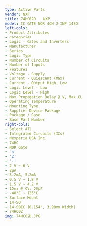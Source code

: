 ```yaml
---
type: Active Parts
vendor: NXP
title: 74HC02D　　NXP
model: IC GATE NOR 4CH 2-INP 14SO
left-cols:
- Product Attributes
- Categories
- Logic - Gates and Inverters
- Manufacturer
- Series
- Logic Type
- Number of Circuits
- Number of Inputs
- Features
- Voltage - Supply
- Current - Quiescent (Max)
- Current - Output High, Low
- Logic Level - Low
- Logic Level - High
- Max Propagation Delay @ V, Max CL
- Operating Temperature
- Mounting Type
- Supplier Device Package
- Package / Case
- Base Part Number
right-cols:
- Select All
- Integrated Circuits (ICs)
- Nexperia USA Inc.
- 74HC
- NOR Gate
- '4'
- '2'
- '-'
- 2 V ~ 6 V
- 2µA
- 5.2mA, 5.2mA
- 0.5 V ~ 1.8 V
- 1.5 V ~ 4.2 V
- 15ns @ 6V, 50pF
- -40°C ~ 125°C
- Surface Mount
- 14-SO
- 14-SOIC (0.154", 3.90mm Width)
- 74HC02
img: 74HC02D.JPG
---
```

